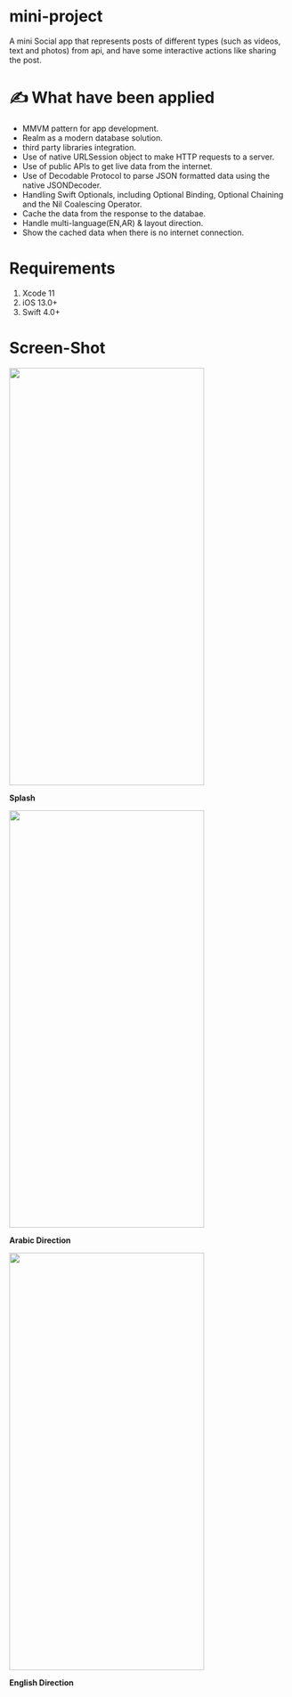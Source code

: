 # mini-project

  A mini Social app that represents posts of different types (such as videos, text and photos) from api, and have some interactive actions like sharing the post.  



# ✍️ What have been applied
- MMVM pattern for app development.
- Realm as a modern database solution.
- third party libraries integration. 
- Use of native URLSession object to make HTTP requests to a server.
- Use of public APIs to get live data from the internet.
- Use of Decodable Protocol to parse JSON formatted data using the native JSONDecoder.
- Handling Swift Optionals, including Optional Binding, Optional Chaining and the Nil Coalescing Operator.
- Cache the data from the response to the databae.
- Handle multi-language(EN,AR) & layout direction.
- Show the cached data when there is no internet connection.


# Requirements
1. Xcode 11
2. iOS 13.0+
3. Swift 4.0+


# Screen-Shot

<p> <img src="https://user-images.githubusercontent.com/29129003/99960232-132c9d00-2d95-11eb-92be-3209e5dae262.png" width="350" height="750"> </p>
<p> <b>Splash</b> </p>

<p> <img src="https://user-images.githubusercontent.com/29129003/99960727-e75de700-2d95-11eb-82f6-f3a8797e9e7c.png" width="350" height="750"> </p>
<p> <b>Arabic Direction</b> </p>

<p> <img src="https://user-images.githubusercontent.com/29129003/99960766-f6dd3000-2d95-11eb-8aea-3de634edcfec.png" width="350" height="750"> </p>
<p> <b>English Direction</b> </p>
